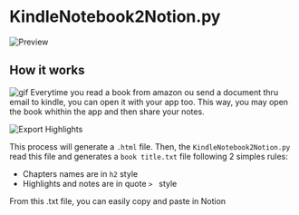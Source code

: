 # KindleNotebook2Notion.py
![Preview](https://github.com/allanmviana/KindleNotebook2Notion.py/blob/main/img/img1%20-%20from%20to.png)

## How it works
![gif](https://github.com/allanmviana/KindleNotebook2Notion.py/blob/main/img/Preview.gif)
Everytime you read a book from amazon ou send a document thru email to kindle, you can open it with your app too.
This way, you may open the book whithin the app and then share your notes.

![Export Highlights](https://github.com/allanmviana/KindleNotebook2Notion.py/blob/main/img/img2%20share.png)

This process will generate a `.html` file. 
Then, the `KindleNotebook2Notion.py` read this file and generates a `book title.txt` file following 2 simples rules:
- Chapters names are in `h2` style
- Highlights and notes are in quote `> ` style

From this .txt file, you can easily copy and paste in Notion
